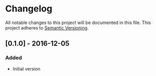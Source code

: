 # Changelog
All notable changes to this project will be documented in this file.
This project adheres to [Semantic Versioning](http://semver.org/).

## [0.1.0] - 2016-12-05
### Added
  * Initial version
